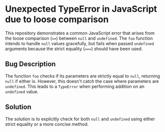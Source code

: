 # Unexpected TypeError in JavaScript due to loose comparison

This repository demonstrates a common JavaScript error that arises from the loose comparison (`==`) between `null` and `undefined`.  The `foo` function intends to handle `null` values gracefully, but fails when passed `undefined` arguments because the strict equality (`===`) should have been used.

## Bug Description
The function `foo` checks if its parameters are strictly equal to `null`, returning `null` if either is.  However, this doesn't catch the case where parameters are `undefined`.  This leads to a `TypeError` when performing addition on an `undefined` value.

## Solution
The solution is to explicitly check for both `null` and `undefined` using either strict equality or a more concise method.